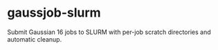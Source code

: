 # gaussjob-slurm
Submit Gaussian 16 jobs to SLURM with per-job scratch directories and automatic cleanup.
